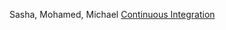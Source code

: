Sasha, Mohamed, Michael [Continuous Integration](https://hackmd.io/@CjqxWzMQRSSW0IJAudAAXg/H12VhquEK#/)
